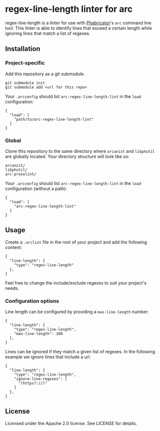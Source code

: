 # regex-line-length linter for arc

regex-line-length is a linter for use with [Phabricator](http://phabricator.org)'s `arc` command
line tool. This linter is able to identify lines that exceed a certain length while ignoring lines
that match a list of regexes.

## Installation

### Project-specific

Add this repository as a git submodule.

    git submodule init
    git submodule add <url for this repo>

Your `.arcconfig` should list `arc-regex-line-length-lint` in the `load` configuration:

    {
      "load": [
        "path/to/arc-regex-line-length-lint"
      ]
    }

### Global

Clone this repository to the same directory where `arcanist` and `libphutil` are globally located.
Your directory structure will look like so:

    arcanist/
    libphutil/
    arc-proselint/

Your `.arcconfig` should list `arc-regex-line-length-lint` in the `load` configuration (without a
path):

    {
      "load": [
        "arc-regex-line-length-lint"
      ]
    }

## Usage

Create a `.arclint` file in the root of your project and add the following content:

    {
      "line-length": {
        "type": "regex-line-length"
      },
    }

Feel free to change the include/exclude regexes to suit your project's needs.

### Configuration options

Line length can be configured by providing a `max-line-length` number:

    {
      "line-length": {
        "type": "regex-line-length",
        "max-line-length": 100
      },
    }

Lines can be ignored if they match a given list of regexes. In the following example we ignore lines
that include a url.

    {
      "line-length": {
        "type": "regex-line-length",
        "ignore-line-regexes": [
          "(https?://)"
        ]
      },
    }

## License

Licensed under the Apache 2.0 license. See LICENSE for details.

